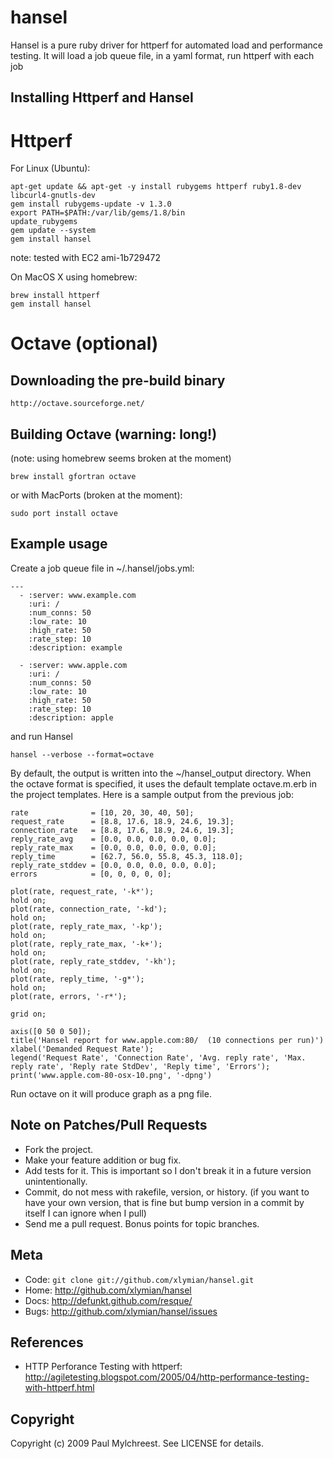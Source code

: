 hansel
======

Hansel is a pure ruby driver for httperf for automated load and performance testing. It will load 
a job queue file, in a yaml format, run httperf with each job

Installing Httperf and Hansel
-----------------------------

# Httperf

For Linux (Ubuntu):

    apt-get update && apt-get -y install rubygems httperf ruby1.8-dev libcurl4-gnutls-dev
    gem install rubygems-update -v 1.3.0
    export PATH=$PATH:/var/lib/gems/1.8/bin
    update_rubygems
    gem update --system
    gem install hansel

note: tested with EC2 ami-1b729472

On MacOS X using homebrew:

    brew install httperf
    gem install hansel


# Octave (optional)

## Downloading the pre-build binary

    http://octave.sourceforge.net/

## Building Octave (warning: long!)

(note: using homebrew seems broken at the moment)

    brew install gfortran octave

or with MacPorts (broken at the moment):

    sudo port install octave

Example usage
-------------

Create a job queue file in ~/.hansel/jobs.yml:

    ---
      - :server: www.example.com
        :uri: /
        :num_conns: 50
        :low_rate: 10
        :high_rate: 50
        :rate_step: 10
        :description: example

      - :server: www.apple.com
        :uri: /
        :num_conns: 50
        :low_rate: 10
        :high_rate: 50
        :rate_step: 10
        :description: apple

and run Hansel

    hansel --verbose --format=octave

By default, the output is written into the ~/hansel_output directory. When the octave format is
specified, it uses the default template octave.m.erb in the project templates. Here is a sample
output from the previous job:

    rate              = [10, 20, 30, 40, 50];
    request_rate      = [8.8, 17.6, 18.9, 24.6, 19.3];
    connection_rate   = [8.8, 17.6, 18.9, 24.6, 19.3];
    reply_rate_avg    = [0.0, 0.0, 0.0, 0.0, 0.0];
    reply_rate_max    = [0.0, 0.0, 0.0, 0.0, 0.0];
    reply_time        = [62.7, 56.0, 55.8, 45.3, 118.0];
    reply_rate_stddev = [0.0, 0.0, 0.0, 0.0, 0.0];
    errors            = [0, 0, 0, 0, 0];

    plot(rate, request_rate, '-k*');
    hold on;
    plot(rate, connection_rate, '-kd');
    hold on;
    plot(rate, reply_rate_max, '-kp');
    hold on;
    plot(rate, reply_rate_max, '-k+');
    hold on;
    plot(rate, reply_rate_stddev, '-kh');
    hold on;
    plot(rate, reply_time, '-g*');
    hold on;
    plot(rate, errors, '-r*');

    grid on;

    axis([0 50 0 50]);
    title('Hansel report for www.apple.com:80/  (10 connections per run)')
    xlabel('Demanded Request Rate');
    legend('Request Rate', 'Connection Rate', 'Avg. reply rate', 'Max. reply rate', 'Reply rate StdDev', 'Reply time', 'Errors');
    print('www.apple.com-80-osx-10.png', '-dpng')

Run octave on it will produce graph as a png file.

Note on Patches/Pull Requests
-----------------------------

* Fork the project.
* Make your feature addition or bug fix.
* Add tests for it. This is important so I don't break it in a
  future version unintentionally.
* Commit, do not mess with rakefile, version, or history.
  (if you want to have your own version, that is fine but bump version in a commit by itself I can ignore when I pull)
* Send me a pull request. Bonus points for topic branches.

Meta
----

* Code: `git clone git://github.com/xlymian/hansel.git`
* Home: <http://github.com/xlymian/hansel>
* Docs: <http://defunkt.github.com/resque/>
* Bugs: <http://github.com/xlymian/hansel/issues>

References
----------

* HTTP Perforance Testing with httperf: <http://agiletesting.blogspot.com/2005/04/http-performance-testing-with-httperf.html>

Copyright
---------
Copyright (c) 2009 Paul Mylchreest. See LICENSE for details.
